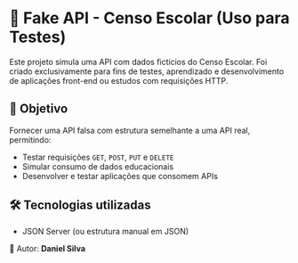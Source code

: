 # 🧪 Fake API - Censo Escolar (Uso para Testes)

Este projeto simula uma API com dados fictícios do Censo Escolar. Foi criado exclusivamente para fins de testes, aprendizado e desenvolvimento de aplicações front-end ou estudos com requisições HTTP.

## 🚀 Objetivo

Fornecer uma API falsa com estrutura semelhante a uma API real, permitindo:

- Testar requisições `GET`, `POST`, `PUT` e `DELETE`
- Simular consumo de dados educacionais
- Desenvolver e testar aplicações que consomem APIs

## 🛠️ Tecnologias utilizadas

- JSON Server (ou estrutura manual em JSON)

📎 Autor: **Daniel Silva**
